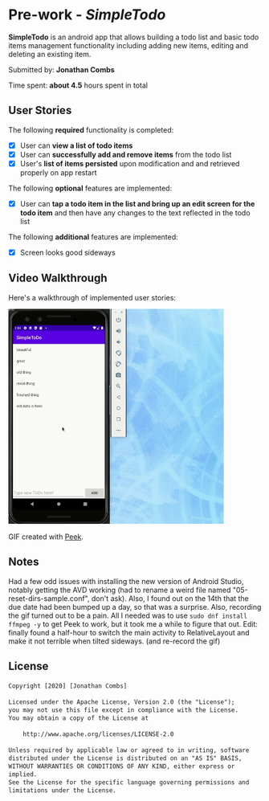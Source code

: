 # Pre-work - *SimpleTodo*

**SimpleTodo** is an android app that allows building a todo list and basic todo items management functionality including adding new items, editing and deleting an existing item.

Submitted by: **Jonathan Combs**

Time spent: **about 4.5** hours spent in total

## User Stories

The following **required** functionality is completed:

* [X] User can **view a list of todo items**
* [X] User can **successfully add and remove items** from the todo list
* [X] User's **list of items persisted** upon modification and and retrieved properly on app restart

The following **optional** features are implemented:

* [x] User can **tap a todo item in the list and bring up an edit screen for the todo item** and then have any changes to the text reflected in the todo list

The following **additional** features are implemented:

* [x] Screen looks good sideways

## Video Walkthrough

Here's a walkthrough of implemented user stories:

<img src='walkthrough.gif' title='Video Walkthrough' width='' alt='Video Walkthrough' />

GIF created with [Peek](https://github.com/phw/peek).

## Notes

Had a few odd issues with installing the new version of Android Studio, notably getting the AVD working (had to rename a weird file named "05-reset-dirs-sample.conf", don't ask). Also, I found out on the 14th that the due date had been bumped up a day, so that was a surprise.
Also, recording the gif turned out to be a pain. All I needed was to use ```sudo dnf install ffmpeg -y``` to get Peek to work, but it took me a while to figure that out.
Edit: finally found a half-hour to switch the main activity to RelativeLayout and make it not terrible when tilted sideways. (and re-record the gif)

## License

    Copyright [2020] [Jonathan Combs]

    Licensed under the Apache License, Version 2.0 (the "License");
    you may not use this file except in compliance with the License.
    You may obtain a copy of the License at

        http://www.apache.org/licenses/LICENSE-2.0

    Unless required by applicable law or agreed to in writing, software
    distributed under the License is distributed on an "AS IS" BASIS,
    WITHOUT WARRANTIES OR CONDITIONS OF ANY KIND, either express or implied.
    See the License for the specific language governing permissions and
    limitations under the License.
